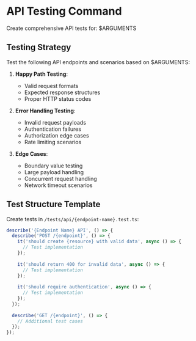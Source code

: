 # API Testing Command

Create comprehensive API tests for: $ARGUMENTS

## Testing Strategy
Test the following API endpoints and scenarios based on $ARGUMENTS:

1. **Happy Path Testing**:
    - Valid request formats
    - Expected response structures
    - Proper HTTP status codes

2. **Error Handling Testing**:
    - Invalid request payloads
    - Authentication failures
    - Authorization edge cases
    - Rate limiting scenarios

3. **Edge Cases**:
    - Boundary value testing
    - Large payload handling
    - Concurrent request handling
    - Network timeout scenarios

## Test Structure Template
Create tests in `/tests/api/{endpoint-name}.test.ts`:

```typescript
describe('{Endpoint Name} API', () => {
  describe('POST /{endpoint}', () => {
    it('should create {resource} with valid data', async () => {
      // Test implementation
    });
    
    it('should return 400 for invalid data', async () => {
      // Test implementation
    });
    
    it('should require authentication', async () => {
      // Test implementation
    });
  });
  
  describe('GET /{endpoint}', () => {
    // Additional test cases
  });
});
```